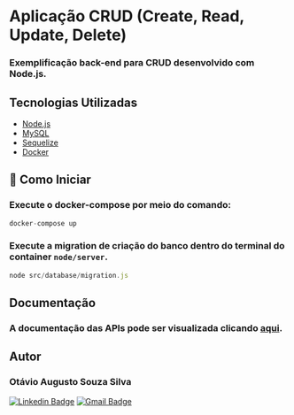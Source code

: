 # Aplicação CRUD (Create, Read, Update, Delete)
### Exemplificação back-end para CRUD desenvolvido com Node.js.


## Tecnologias Utilizadas
- [Node.js](https://nodejs.org/en/)
- [MySQL](https://www.mysql.com/)
- [Sequelize](https://sequelize.org/)
- [Docker](https://www.docker.com/)

## 🚀 Como Iniciar
### Execute o docker-compose por meio do comando:

~~~Javascript
docker-compose up
~~~

### Execute a migration de criação do banco dentro do terminal do container ``` node/server ```.

~~~Javascript
node src/database/migration.js
~~~

## Documentação
### A documentação das APIs pode ser visualizada clicando <a href='./src/controllers'>aqui</a>.


## Autor
### Otávio Augusto Souza Silva


[![Linkedin Badge](https://img.shields.io/badge/-LinkedIn-blue?style=flat-square&logo=Linkedin&logoColor=white&link=https://www.linkedin.com/in/otaviosilva22/)](https://www.linkedin.com/in/otaviosilva22/)
[![Gmail Badge](https://img.shields.io/badge/-Gmail-c14438?style=flat-square&logo=Gmail&logoColor=white&link=mailto:otavio.ssilva22@gmail.com)](mailto:otavio.ssilva22@gmail.com)